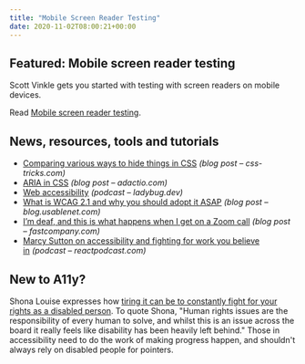 ```yaml
---
title: "Mobile Screen Reader Testing"
date: 2020-11-02T08:00:21+00:00
---
```


## Featured: Mobile screen reader testing

Scott Vinkle gets you started with testing with screen readers on mobile devices.

Read [Mobile screen reader testing](https://scottvinkle.me/blogs/blog/mobile-screen-reader-testing).

## News, resources, tools and tutorials

* [Comparing various ways to hide things in CSS](https://css-tricks.com/comparing-various-ways-to-hide-things-in-css/) _(blog post – css-tricks.com)_
* [ARIA in CSS](https://adactio.com/journal/17566) _(blog post – adactio.com)_
* [Web accessibility](https://www.ladybug.dev/episodes/web-accessibilitiy) _(podcast – ladybug.dev)_
* [What is WCAG 2.1 and why you should adopt it ASAP](https://blog.usablenet.com/what-is-wcag-2.1-and-why-you-should-adopt-it-asap) _(blog post – blog.usablenet.com)_
* [I’m deaf, and this is what happens when I get on a Zoom call](https://www.fastcompany.com/90565930/im-deaf-and-this-is-what-happens-when-i-get-on-a-zoom-call) _(blog post – fastcompany.com)_
* [Marcy Sutton on accessibility and fighting for work you believe in](https://reactpodcast.com/episodes/116) _(podcast – reactpodcast.com)_

## New to A11y?

Shona Louise expresses how [tiring it can be to constantly fight for your rights as a disabled person](http://www.shonalouise.com/2020/10/im-tired-of-fighting-for-my-rights-as.html#.X59OAC9h3MI). To quote Shona, "Human rights issues are the responsibility of every human to solve, and whilst this is an issue across the board it really feels like disability has been heavily left behind." Those in accessibility need to do the work of making progress happen, and shouldn't always rely on disabled people for pointers.